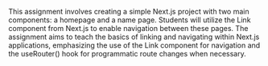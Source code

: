 This assignment involves creating a simple Next.js project with two main components: a homepage and a name page. Students will utilize the Link component from Next.js to enable navigation between these pages. The assignment aims to teach the basics of linking and navigating within Next.js applications, emphasizing the use of the Link component for navigation and the useRouter() hook for programmatic route changes when necessary.
